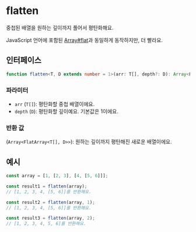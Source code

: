 # flatten

중첩된 배열을 원하는 깊이까지 풀어서 평탄화해요.

JavaScript 언어에 포함된 [Array#flat](https://developer.mozilla.org/en-US/docs/Web/JavaScript/Reference/Global_Objects/Array/flat)과 동일하게 동작하지만, 더 빨라요.

## 인터페이스

```typescript
function flatten<T, D extends number = 1>(arr: T[], depth?: D): Array<FlatArray<T[], D>>;
```

### 파라미터

- `arr` (`T[]`): 평탄화할 중첩 배열이에요.
- `depth` (`D`): 평탄화할 깊이예요. 기본값은 1이에요.

### 반환 값

(`Array<FlatArray<T[], D>>`): 원하는 깊이까지 평탄해진 새로운 배열이에요.

## 예시

```typescript
const array = [1, [2, 3], [4, [5, 6]]];

const result1 = flatten(array);
// [1, 2, 3, 4, [5, 6]]를 반환해요.

const result2 = flatten(array, 1);
// [1, 2, 3, 4, [5, 6]]를 반환해요.

const result3 = flatten(array, 2);
// [1, 2, 3, 4, 5, 6]를 반환해요.
```

